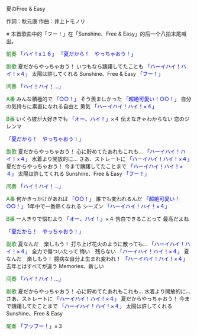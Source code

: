 夏のFree & Easy

作詞：秋元康
作曲：井上トモノリ

※ 本首歌曲中的「フー！」在「Sunshine、Free & Easy」的后一个八拍末尾喊出。

<font color=green>前奏</font>
<font color=blue>「ハイ！x１６」</font> 
<font color=blue>「夏だから！　やっちゃおう！」</font> 

<font color=green>副歌</font>
夏だからやっちゃおう！
いつもなら躊躇してたことも  <font color=blue>「ハーイハイ！ハイ！×４」</font> 
太陽は許してくれる
Sunshine、Free & Easy 
<font color=blue>「フー！」</font> 

<font color=green>间奏</font>
<font color=blue>「ハイ！ハイ！…」</font> 

<font color=green>A番</font>
みんな積極的で <font color=blue>「○○！」</font> 
そう羨ましかった <font color=blue>「超絶可愛い！○○！」</font> 
自分の気持ちに素直になれる自由と
勇気 <font color=blue>「ハーイハイ！ハイ！×４」</font> 

<font color=green>B番</font>
いくら彼が大好きでも <font color=blue>「オー、ハイ！」</font>×４
伝えなきゃわからない
恋のジレンマ

<font color=blue>「夏だから！　やっちゃおう！」</font> 

<font color=green>副歌</font>
夏だからやっちゃおう！
心に貯めてたあれもこれも… <font color=blue>「ハーイハイ！ハイ！×４」</font> 
水着より開放的に…
さあ、ストレートに <font color=blue>「ハーイハイ！ハイ！×４」</font> 
夏だからやっちゃおう！
今まで躊躇してたことまで <font color=blue>「ハーイハイ！ハイ！×４」</font> 
太陽は許してくれる
Sunshine、Free & Easy
<font color=blue>「フー！」</font> 

<font color=green>间奏</font>
<font color=blue>「ハイ！ハイ！…」</font> 

<font color=green>A番</font>
何かきっかけがあれば <font color=blue>「○○！」</font> 
誰でも変われるんだ <font color=blue>「超絶可愛い！○○！」</font> 
1年中で一番熱くなれる
シーズン <font color=blue>「ハーイハイ！ハイ！×４」</font> 

<font color=green>B番</font>
一人きりで悩むより <font color=blue>「オー、ハイ！」</font>×４ 
告白できることって
最高だよね

<font color=blue>「夏だから！　やっちゃおう！」</font> 

<font color=green>副歌</font>
夏なんだ　楽しもう！
打ち上げ花火のように散っても… <font color=blue>「ハーイハイ！ハイ！×４」</font> 
全力で傷ついたって
悔い　残らない <font color=blue>「ハーイハイ！ハイ！×４」</font> 
夏なんだ　楽しもう！
臆病な自分よ生まれ変われ！ <font color=blue>「ハーイハイ！ハイ！×４」</font> 
去年とはすべてが違う
Memories、新しい

<font color=green>间奏</font>
<font color=blue>「ハイ！ハイ！…」</font> 

<font color=green>副歌</font>
夏だからやっちゃおう！
心に貯めてたあれもこれも…
水着より開放的に…
さあ、ストレートに <font color=blue>「ハーイハイ！ハイ！×４」</font> 
夏だからやっちゃおう！
今まで躊躇してたことまで <font color=blue>「ハーイハイ！ハイ！×４」</font> 
太陽は許してくれる
Sunshine、Free & Easy

<font color=green>尾奏</font>
<font color=blue>「フッフー！」</font>×３
